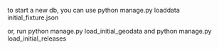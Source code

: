 to start a new db, you can use 
python manage.py loaddata initial_fixture.json

or, run 
python manage.py load_initial_geodata
and
python manage.py load_initial_releases
